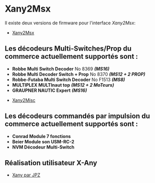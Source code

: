 # Xany2Msx

Il existe deux versions de firmware pour l'interface *Xany2Msx*: 

- [Xany2Msx](README_Xany2Msx.md)

## Les décodeurs Multi-Switches/Prop du commerce actuellement supportés sont :
* **Robbe Multi Switch Decoder** No 8369 ***(MS16)***
* **Robbe Multi Decoder Switch + Prop** No 8370 ***(MS12 + 2 PROP)***
* **Robbe-Futaba Multi Switch Decoder** No F1513 ***(MS8)***
* **MULTIPLEX MULTInaut top** ***(MS12 + 2 MoTeurs)***
* **GRAUPNER NAUTIC Expert** ***(MS16)***

- [Xany2Misc](README_Xany2Misc.md)

## Les décodeurs commandés par impulsion du commerce actuellement supportés sont :
* **Conrad Module 7 fonctions**
* **Beier Module son USM-RC-2**
* **NVM Décodeur Multi-Switch**

## Réalisation utilisateur X-Any
* [Xany par JPZ](https://github.com/Ingwie/OpenAVRc_Hw/tree/V3/Xany2Msx/Xany_Builds_by_Users/JPZ)